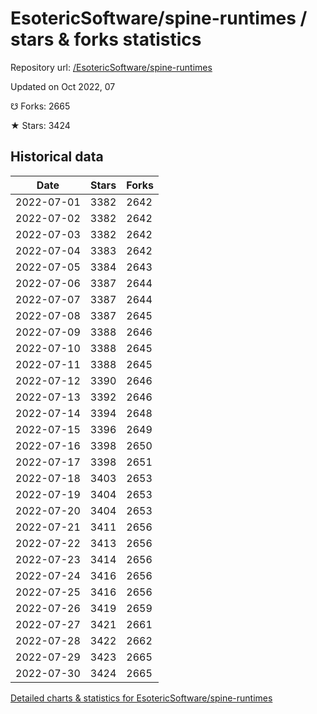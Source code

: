 # EsotericSoftware/spine-runtimes / stars & forks statistics

Repository url: [/EsotericSoftware/spine-runtimes](https://github.com/EsotericSoftware/spine-runtimes)

Updated on Oct 2022, 07

☋ Forks: 2665

★ Stars: 3424

## Historical data
| Date | Stars | Forks |
|------|-------|-------|
| 2022-07-01 | 3382 | 2642 | 
| 2022-07-02 | 3382 | 2642 | 
| 2022-07-03 | 3382 | 2642 | 
| 2022-07-04 | 3383 | 2642 | 
| 2022-07-05 | 3384 | 2643 | 
| 2022-07-06 | 3387 | 2644 | 
| 2022-07-07 | 3387 | 2644 | 
| 2022-07-08 | 3387 | 2645 | 
| 2022-07-09 | 3388 | 2646 | 
| 2022-07-10 | 3388 | 2645 | 
| 2022-07-11 | 3388 | 2645 | 
| 2022-07-12 | 3390 | 2646 | 
| 2022-07-13 | 3392 | 2646 | 
| 2022-07-14 | 3394 | 2648 | 
| 2022-07-15 | 3396 | 2649 | 
| 2022-07-16 | 3398 | 2650 | 
| 2022-07-17 | 3398 | 2651 | 
| 2022-07-18 | 3403 | 2653 | 
| 2022-07-19 | 3404 | 2653 | 
| 2022-07-20 | 3404 | 2653 | 
| 2022-07-21 | 3411 | 2656 | 
| 2022-07-22 | 3413 | 2656 | 
| 2022-07-23 | 3414 | 2656 | 
| 2022-07-24 | 3416 | 2656 | 
| 2022-07-25 | 3416 | 2656 | 
| 2022-07-26 | 3419 | 2659 | 
| 2022-07-27 | 3421 | 2661 | 
| 2022-07-28 | 3422 | 2662 | 
| 2022-07-29 | 3423 | 2665 | 
| 2022-07-30 | 3424 | 2665 | 


[Detailed charts & statistics for EsotericSoftware/spine-runtimes](https://reviewgithub.com/rep/EsotericSoftware/spine-runtimes)
